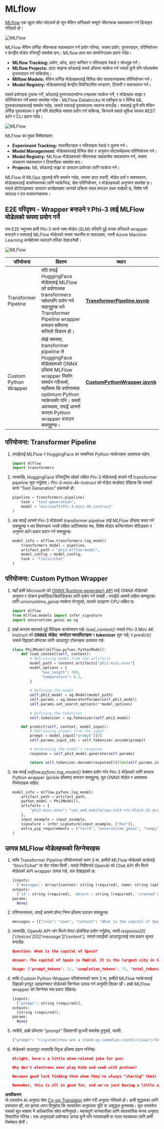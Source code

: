<!--
CO_OP_TRANSLATOR_METADATA:
{
  "original_hash": "f61c383bbf0c3dac97e43f833c258731",
  "translation_date": "2025-07-17T02:29:29+00:00",
  "source_file": "md/02.Application/01.TextAndChat/Phi3/E2E_Phi-3-MLflow.md",
  "language_code": "ne"
}
-->
# MLflow

[MLflow](https://mlflow.org/) एक खुला स्रोत प्लेटफर्म हो जुन मेसिन लर्निङको सम्पूर्ण जीवनचक्र व्यवस्थापन गर्न डिजाइन गरिएको हो।

![MLFlow](../../../../../../translated_images/MlFlowmlops.ed16f47809d74d9ac0407bf43985ec022ad01f3d970083e465326951e43b2e01.ne.png)

MLFlow मेसिन लर्निङ जीवनचक्र व्यवस्थापन गर्न प्रयोग गरिन्छ, जसमा प्रयोग, पुनरुत्पादन, परिनियोजन र केन्द्रीय मोडेल रजिस्ट्री समावेश छन्। MLflow हाल चार कम्पोनेन्टहरू प्रदान गर्दछ।

- **MLflow Tracking:** प्रयोग, कोड, डाटा कन्फिग र नतिजाहरू रेकर्ड र सोधपुछ गर्न।
- **MLflow Projects:** डाटा साइन्स कोडलाई यस्तो ढाँचामा प्याकेज गर्न जसले कुनै पनि प्लेटफर्ममा पुनरुत्पादन गर्न सकियोस्।
- **Mlflow Models:** मेसिन लर्निङ मोडेलहरूलाई विभिन्न सेवा वातावरणहरूमा परिनियोजन गर्न।
- **Model Registry:** मोडेलहरूलाई केन्द्रीय रिपोजिटरीमा भण्डारण, टिप्पणी र व्यवस्थापन गर्न।

यसले प्रयोगहरू ट्र्याक गर्ने, कोडलाई पुनरुत्पादनयोग्य रनहरूमा प्याकेज गर्ने, र मोडेलहरू साझा र परिनियोजन गर्ने क्षमता समावेश गर्दछ। MLFlow Databricks मा एकीकृत छ र विभिन्न ML पुस्तकालयहरूलाई समर्थन गर्दछ, जसले यसलाई पुस्तकालय-स्वतन्त्र बनाउँछ। यसलाई कुनै पनि मेसिन लर्निङ पुस्तकालय र कुनै पनि प्रोग्रामिङ भाषामा प्रयोग गर्न सकिन्छ, किनभने यसले सुविधा स्वरूप REST API र CLI प्रदान गर्दछ।

![MLFlow](../../../../../../translated_images/MLflow2.5a22eb718f6311d16f1a1952a047dc6b9e392649f1e0fc7bc3c3dcd65e3af07c.ne.png)

MLFlow का मुख्य विशेषताहरू:

- **Experiment Tracking:** प्यारामिटरहरू र नतिजाहरू रेकर्ड र तुलना गर्न।
- **Model Management:** मोडेलहरूलाई विभिन्न सेवा र अनुमान प्लेटफर्महरूमा परिनियोजन गर्न।
- **Model Registry:** MLflow मोडेलहरूको जीवनचक्र सहकार्यमा व्यवस्थापन गर्न, जसमा संस्करण व्यवस्थापन र टिप्पणीहरू समावेश छन्।
- **Projects:** ML कोडलाई साझा वा उत्पादन प्रयोगका लागि प्याकेज गर्न।

MLFlow ले MLOps लूपलाई पनि समर्थन गर्दछ, जसमा डाटा तयारी, मोडेल दर्ता र व्यवस्थापन, मोडेलहरूलाई कार्यान्वयनका लागि प्याकेजिङ, सेवा परिनियोजन, र मोडेलहरूको अनुगमन समावेश छ। यसले प्रोटोटाइपबाट उत्पादन कार्यप्रवाहमा जानको प्रक्रिया सरल बनाउन लक्ष्य राखेको छ, विशेष गरी क्लाउड र एज वातावरणहरूमा।

## E2E परिदृश्य - Wrapper बनाउने र Phi-3 लाई MLFlow मोडेलको रूपमा प्रयोग गर्ने

यस E2E नमुनामा हामी Phi-3 सानो भाषा मोडेल (SLM) वरिपरि दुई फरक तरिकाले wrapper बनाउने र त्यसलाई MLFlow मोडेलको रूपमा स्थानीय वा क्लाउडमा, जस्तै Azure Machine Learning कार्यक्षेत्रमा चलाउने तरिका देखाउनेछौं।

![MLFlow](../../../../../../translated_images/MlFlow1.fd745e47dbd3fecfee254096d496cdf1cb3e1789184f9efcead9c2a96e5a979b.ne.png)

| परियोजना | विवरण | स्थान |
| ------------ | ----------- | -------- |
| Transformer Pipeline | यदि तपाईं HuggingFace मोडेललाई MLFlow को प्रयोगात्मक transformers फ्लेवरसँग प्रयोग गर्न चाहनुहुन्छ भने Transformer Pipeline wrapper बनाउन सबैभन्दा सजिलो विकल्प हो। | [**TransformerPipeline.ipynb**](../../../../../../code/06.E2E/E2E_Phi-3-MLflow_TransformerPipeline.ipynb) |
| Custom Python Wrapper | लेख्ने समयमा, transformer pipeline ले HuggingFace मोडेलहरूको ONNX ढाँचामा MLFlow wrapper निर्माण समर्थन गर्दैनथ्यो, यहाँसम्म कि प्रयोगात्मक optimum Python प्याकेजसँग पनि। यस्तो अवस्थामा, तपाईं आफ्नो कस्टम Python wrapper बनाउन सक्नुहुन्छ। | [**CustomPythonWrapper.ipynb**](../../../../../../code/06.E2E/E2E_Phi-3-MLflow_CustomPythonWrapper.ipynb) |

## परियोजना: Transformer Pipeline

1. तपाईंलाई MLFlow र HuggingFace का सम्बन्धित Python प्याकेजहरू आवश्यक पर्छन्:

    ``` Python
    import mlflow
    import transformers
    ```

2. त्यसपछि, HuggingFace रजिस्ट्रीमा रहेको लक्षित Phi-3 मोडेललाई सन्दर्भ गर्दै transformer pipeline सुरु गर्नुहोस्। _Phi-3-mini-4k-instruct_ को मोडेल कार्डबाट देखिन्छ कि यसको कार्य “Text Generation” प्रकारको हो:

    ``` Python
    pipeline = transformers.pipeline(
        task = "text-generation",
        model = "microsoft/Phi-3-mini-4k-instruct"
    )
    ```

3. अब तपाईं आफ्नो Phi-3 मोडेलको transformer pipeline लाई MLFlow ढाँचामा बचत गर्न सक्नुहुन्छ र थप विवरणहरू जस्तै लक्षित आर्टिफ्याक्ट पथ, विशेष मोडेल कन्फिगरेसन सेटिङहरू र अनुमान API प्रकार प्रदान गर्न सक्नुहुन्छ:

    ``` Python
    model_info = mlflow.transformers.log_model(
        transformers_model = pipeline,
        artifact_path = "phi3-mlflow-model",
        model_config = model_config,
        task = "llm/v1/chat"
    )
    ```

## परियोजना: Custom Python Wrapper

1. यहाँ हामी Microsoft को [ONNX Runtime generate() API](https://github.com/microsoft/onnxruntime-genai) लाई ONNX मोडेलको अनुमान र टोकन इन्कोडिङ/डिकोडिङका लागि प्रयोग गर्न सक्छौं। तपाईंले आफ्नो लक्षित कम्प्युटका लागि _onnxruntime_genai_ प्याकेज रोज्नुपर्छ, तलको उदाहरण CPU लक्षित छ:

    ``` Python
    import mlflow
    from mlflow.models import infer_signature
    import onnxruntime_genai as og
    ```

1. हाम्रो कस्टम क्लासले दुई विधिहरू कार्यान्वयन गर्छ: _load_context()_ जसले Phi-3 Mini 4K Instruct को **ONNX मोडेल**, **जनरेटर प्यारामिटरहरू** र **tokenizer** सुरु गर्छ; र _predict()_ जसले दिइएको प्रॉम्प्टका लागि आउटपुट टोकनहरू उत्पादन गर्छ:

    ``` Python
    class Phi3Model(mlflow.pyfunc.PythonModel):
        def load_context(self, context):
            # Retrieving model from the artifacts
            model_path = context.artifacts["phi3-mini-onnx"]
            model_options = {
                 "max_length": 300,
                 "temperature": 0.2,         
            }
        
            # Defining the model
            self.phi3_model = og.Model(model_path)
            self.params = og.GeneratorParams(self.phi3_model)
            self.params.set_search_options(**model_options)
            
            # Defining the tokenizer
            self.tokenizer = og.Tokenizer(self.phi3_model)
    
        def predict(self, context, model_input):
            # Retrieving prompt from the input
            prompt = model_input["prompt"][0]
            self.params.input_ids = self.tokenizer.encode(prompt)
    
            # Generating the model's response
            response = self.phi3_model.generate(self.params)
    
            return self.tokenizer.decode(response[0][len(self.params.input_ids):])
    ```

1. अब तपाईं _mlflow.pyfunc.log_model()_ फंक्शन प्रयोग गरेर Phi-3 मोडेलको लागि कस्टम Python wrapper (pickle ढाँचामा) बनाउन सक्नुहुन्छ, मूल ONNX मोडेल र आवश्यक निर्भरताहरू सहित:

    ``` Python
    model_info = mlflow.pyfunc.log_model(
        artifact_path = artifact_path,
        python_model = Phi3Model(),
        artifacts = {
            "phi3-mini-onnx": "cpu_and_mobile/cpu-int4-rtn-block-32-acc-level-4",
        },
        input_example = input_example,
        signature = infer_signature(input_example, ["Run"]),
        extra_pip_requirements = ["torch", "onnxruntime_genai", "numpy"],
    )
    ```

## उत्पन्न MLFlow मोडेलहरूको सिग्नेचरहरू

1. माथि Transformer Pipeline परियोजनाको चरण 3 मा, हामीले MLFlow मोडेलको कार्यलाई “_llm/v1/chat_” मा सेट गरेका थियौं। यस्तो निर्देशनले OpenAI को Chat API सँग मिल्ने मोडेलको API wrapper उत्पन्न गर्छ, तल देखाइएको छ:

    ``` Python
    {inputs: 
      ['messages': Array({content: string (required), name: string (optional), role: string (required)}) (required), 'temperature': double (optional), 'max_tokens': long (optional), 'stop': Array(string) (optional), 'n': long (optional), 'stream': boolean (optional)],
    outputs: 
      ['id': string (required), 'object': string (required), 'created': long (required), 'model': string (required), 'choices': Array({finish_reason: string (required), index: long (required), message: {content: string (required), name: string (optional), role: string (required)} (required)}) (required), 'usage': {completion_tokens: long (required), prompt_tokens: long (required), total_tokens: long (required)} (required)],
    params: 
      None}
    ```

1. परिणामस्वरूप, तपाईं आफ्नो प्रॉम्प्ट निम्न ढाँचामा पठाउन सक्नुहुन्छ:

    ``` Python
    messages = [{"role": "user", "content": "What is the capital of Spain?"}]
    ```

1. त्यसपछि, OpenAI API-संग मिल्ने पोस्ट-प्रोसेसिङ प्रयोग गर्नुहोस्, जस्तै _response[0][‘choices’][0][‘message’][‘content’]_, जसले तपाईंको आउटपुटलाई यस प्रकार सुन्दर बनाउँछ:

    ``` JSON
    Question: What is the capital of Spain?
    
    Answer: The capital of Spain is Madrid. It is the largest city in Spain and serves as the political, economic, and cultural center of the country. Madrid is located in the center of the Iberian Peninsula and is known for its rich history, art, and architecture, including the Royal Palace, the Prado Museum, and the Plaza Mayor.
    
    Usage: {'prompt_tokens': 11, 'completion_tokens': 73, 'total_tokens': 84}
    ```

1. माथि Custom Python Wrapper परियोजनाको चरण 3 मा, हामीले MLFlow प्याकेजलाई दिइएको इनपुट उदाहरणबाट मोडेलको सिग्नेचर उत्पन्न गर्न अनुमति दिएका छौं। हाम्रो MLFlow wrapper को सिग्नेचर यस प्रकार देखिन्छ:

    ``` Python
    {inputs: 
      ['prompt': string (required)],
    outputs: 
      [string (required)],
    params: 
      None}
    ```

1. त्यसैले, हाम्रो प्रॉम्प्टमा "prompt" डिक्सनरी कुञ्जी समावेश हुनुपर्छ, यसरी:

    ``` Python
    {"prompt": "<|system|>You are a stand-up comedian.<|end|><|user|>Tell me a joke about atom<|end|><|assistant|>",}
    ```

1. मोडेलको आउटपुट त्यसपछि स्ट्रिङ ढाँचामा प्रदान गरिनेछ:

    ``` JSON
    Alright, here's a little atom-related joke for you!
    
    Why don't electrons ever play hide and seek with protons?
    
    Because good luck finding them when they're always "sharing" their electrons!
    
    Remember, this is all in good fun, and we're just having a little atomic-level humor!
    ```

**अस्वीकरण**:  
यो दस्तावेज AI अनुवाद सेवा [Co-op Translator](https://github.com/Azure/co-op-translator) प्रयोग गरी अनुवाद गरिएको हो। हामी शुद्धताका लागि प्रयासरत छौं, तर कृपया ध्यान दिनुहोस् कि स्वचालित अनुवादमा त्रुटि वा अशुद्धता हुनसक्छ। मूल दस्तावेज यसको मूल भाषामा नै अधिकारिक स्रोत मानिनुपर्छ। महत्वपूर्ण जानकारीका लागि व्यावसायिक मानव अनुवाद सिफारिस गरिन्छ। यस अनुवादको प्रयोगबाट उत्पन्न कुनै पनि गलतफहमी वा गलत व्याख्याका लागि हामी जिम्मेवार छैनौं।